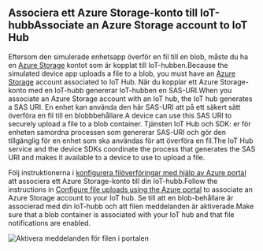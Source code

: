 ## <a name="associate-an-azure-storage-account-to-iot-hub"></a><span data-ttu-id="461ea-101">Associera ett Azure Storage-konto till IoT-hubb</span><span class="sxs-lookup"><span data-stu-id="461ea-101">Associate an Azure Storage account to IoT Hub</span></span>

<span data-ttu-id="461ea-102">Eftersom den simulerade enhetsapp överför en fil till en blob, måste du ha en [Azure Storage](../articles/storage/common/storage-create-storage-account.md#create-a-storage-account) kontot som är kopplat till IoT-hubben.</span><span class="sxs-lookup"><span data-stu-id="461ea-102">Because the simulated device app uploads a file to a blob, you must have an [Azure Storage](../articles/storage/common/storage-create-storage-account.md#create-a-storage-account) account associated to IoT Hub.</span></span> <span data-ttu-id="461ea-103">När du kopplar ett Azure Storage-konto med en IoT-hubb genererar IoT-hubben en SAS-URI.</span><span class="sxs-lookup"><span data-stu-id="461ea-103">When you associate an Azure Storage account with an IoT hub, the IoT hub generates a SAS URI.</span></span> <span data-ttu-id="461ea-104">En enhet kan använda den här SAS-URI att på ett säkert sätt överföra en fil till en blobbbehållare.</span><span class="sxs-lookup"><span data-stu-id="461ea-104">A device can use this SAS URI to securely upload a file to a blob container.</span></span> <span data-ttu-id="461ea-105">Tjänsten IoT Hub och SDK: er för enheten samordna processen som genererar SAS-URI och gör den tillgänglig för en enhet som ska användas för att överföra en fil.</span><span class="sxs-lookup"><span data-stu-id="461ea-105">The IoT Hub service and the device SDKs coordinate the process that generates the SAS URI and makes it available to a device to use to upload a file.</span></span>

<span data-ttu-id="461ea-106">Följ instruktionerna i [konfigurera filöverföringar med hjälp av Azure portal](../articles/iot-hub/iot-hub-configure-file-upload.md) att associera ett Azure Storage-konto till din IoT-hubb.</span><span class="sxs-lookup"><span data-stu-id="461ea-106">Follow the instructions in [Configure file uploads using the Azure portal](../articles/iot-hub/iot-hub-configure-file-upload.md) to associate an Azure Storage account to your IoT hub.</span></span> <span data-ttu-id="461ea-107">Se till att en blob-behållare är associerad med din IoT-hubb och att filen meddelanden är aktiverade.</span><span class="sxs-lookup"><span data-stu-id="461ea-107">Make sure that a blob container is associated with your IoT hub and that file notifications are enabled.</span></span>

![Aktivera meddelanden för filen i portalen](media/iot-hub-associate-storage/enable-file-notifications.png)